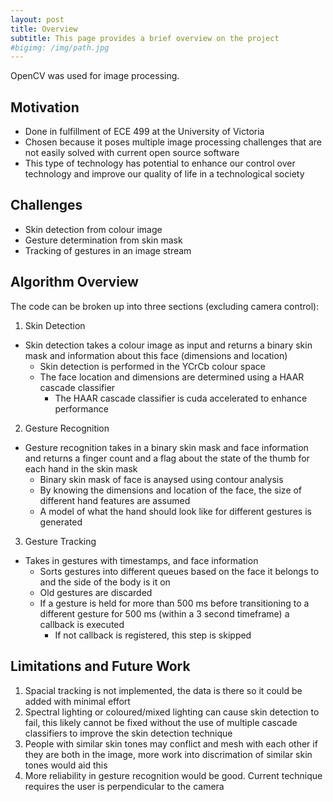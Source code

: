 ```yaml
---
layout: post
title: Overview
subtitle: This page provides a brief overview on the project
#bigimg: /img/path.jpg
---
```


OpenCV was used for image processing.

## Motivation
- Done in fulfillment of ECE 499 at the University of Victoria
- Chosen because it poses multiple image processing challenges that are not easily solved with current open source software
- This type of technology has potential to enhance our control over technology and improve our quality of life in a technological society

## Challenges
- Skin detection from colour image
- Gesture determination from skin mask
- Tracking of gestures in an image stream

## Algorithm Overview
The code can be broken up into three sections (excluding camera control):
1. Skin Detection
- Skin detection takes a colour image as input and returns a binary skin mask and information about this face (dimensions and location)
    - Skin detection is performed in the YCrCb colour space
    - The face location and dimensions are determined using a HAAR cascade classifier
        - The HAAR cascade classifier is cuda accelerated to enhance performance
2. Gesture Recognition
- Gesture recognition takes in a binary skin mask and face information and returns a finger count and a flag about the state of the thumb for each hand in the skin mask
    - Binary skin mask of face is anaysed using contour analysis
    - By knowing the dimensions and location of the face, the size of different hand features are assumed
    - A model of what the hand should look like for different gestures is generated
3. Gesture Tracking
- Takes in gestures with timestamps, and face information
    - Sorts gestures into different queues based on the face it belongs to and the side of the body is it on
    - Old gestures are discarded
    - If a gesture is held for more than 500 ms before transitioning to a different gesture for 500 ms (within a 3 second timeframe) a callback is executed
        - If not callback is registered, this step is skipped

## Limitations and Future Work
1. Spacial tracking is not implemented, the data is there so it could be added with minimal effort
2. Spectral lighting or coloured/mixed lighting can cause skin detection to fail, this likely cannot be fixed without the use of multiple cascade classifiers to improve the skin detection technique
3. People with similar skin tones may conflict and mesh with each other if they are both in the image, more work into discrimation of similar skin tones would aid this
4. More reliability in gesture recognition would be good. Current technique requires the user is perpendicular to the camera